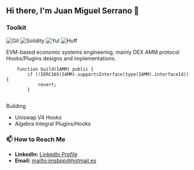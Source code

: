 ## Hi there, I'm Juan Miguel Serrano 👋
<h3>Toolkit</h3>
<p>
  <img alt="Git" src="https://img.shields.io/badge/-Git-F05032?style=flat-square&logo=git&logoColor=white" />
  <img alt="Solidity" src="https://img.shields.io/badge/-Solidity-363636?style=flat-square&logo=solidity&logoColor=white" />
  <img alt="Yul" src="https://img.shields.io/badge/-Yul-000000?style=flat-square&logo=ethereum&logoColor=white" />
  <img alt="Huff" src="https://img.shields.io/badge/-Huff-000000?style=flat-square&logo=ethereum&logoColor=white" />
</p>


EVM-based economic systems engineering, mainly DEX AMM protocol Hooks/Plugins designs and implementations.
```solidity
    function build(IAMM) public {
        if (!IERC165(IAMM).supportsInterface(type(IAMM).interfaceId)) {
            revert;
        }


```
Building
- Uniswap V4 Hooks
- Algebra Integral Plugins/Hooks
  
<h3>📫 How to Reach Me</h3>
<ul>
  <li><strong>LinkedIn:</strong> <a href="https://www.linkedin.com/in/juan-miguel-serrano-barrera-56899b1a5/" target="_blank">LinkedIn Profile</a></li>
  <li><strong>Email:</strong> <a href="jmsbpp@hotmail.es">mailto:jmsbpp@hotmail.es</a></li>
</ul>
<!--
**JMSBPP/JMSBPP** is a ✨ _special_ ✨ repository because its `README.md` (this file) appears on your GitHub profile.


